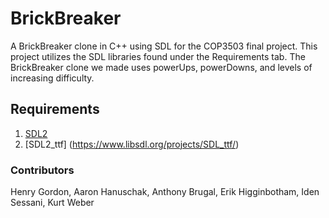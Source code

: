 # BrickBreaker
A BrickBreaker clone in C++ using SDL for the COP3503 final project. This project utilizes
the SDL libraries found under the Requirements tab. The BrickBreaker clone we made uses
powerUps, powerDowns, and levels of increasing difficulty.



## Requirements
1. [SDL2](https://www.libsdl.org/download-2.0.php)
2. [SDL2_ttf] (https://www.libsdl.org/projects/SDL_ttf/)


### Contributors
Henry Gordon, Aaron Hanuschak, Anthony Brugal, Erik Higginbotham, Iden Sessani, Kurt Weber
